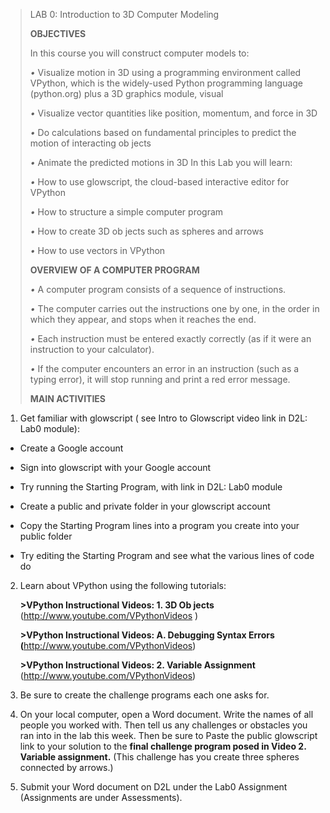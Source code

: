 > LAB 0: Introduction to 3D Computer Modeling
>
> **OBJECTIVES**
>
> In this course you will construct computer models to:
>
> *•* Visualize motion in 3D using a programming environment called
> VPython, which is the widely-used Python programming language
> (python.org) plus a 3D graphics module, visual
>
> *•* Visualize vector quantities like position, momentum, and force in
> 3D
>
> *•* Do calculations based on fundamental principles to predict the
> motion of interacting ob jects
>
> *•* Animate the predicted motions in 3D In this Lab you will learn:
>
> *•* How to use glowscript, the cloud-based interactive editor for
> VPython
>
> *•* How to structure a simple computer program
>
> *•* How to create 3D ob jects such as spheres and arrows
>
> *•* How to use vectors in VPython
>
> **OVERVIEW OF A COMPUTER PROGRAM**
>
> *•* A computer program consists of a sequence of instructions.
>
> *•* The computer carries out the instructions one by one, in the order
> in which they appear, and stops when it reaches the end.
>
> *•* Each instruction must be entered exactly correctly (as if it were
> an instruction to your calculator).
>
> *•* If the computer encounters an error in an instruction (such as a
> typing error), it will stop running and print a red error message.
>
> **MAIN ACTIVITIES**

1.  Get familiar with glowscript ( see Intro to Glowscript video link in
    D2L: Lab0 module):

-   Create a Google account

-   Sign into glowscript with your Google account

-   Try running the Starting Program, with link in D2L: Lab0 module

-   Create a public and private folder in your glowscript account

-   Copy the Starting Program lines into a program you create into your
    public folder

-   Try editing the Starting Program and see what the various lines of
    code do

2.  Learn about VPython using the following tutorials:

    **\>VPython Instructional Videos: 1. 3D Ob jects**
    (<http://www.youtube.com/VPythonVideos> )

    **\>VPython Instructional Videos: A. Debugging Syntax Errors
    (**<http://www.youtube.com/VPythonVideos>)

    **\>VPython Instructional Videos: 2. Variable Assignment**
    (<http://www.youtube.com/VPythonVideos>)

3.  Be sure to create the challenge programs each one asks for.

4.  On your local computer, open a Word document. Write the names of all
    people you worked with. Then tell us any challenges or obstacles you
    ran into in the lab this week. Then be sure to Paste the public
    glowscript link to your solution to the **final challenge program
    posed in Video 2. Variable assignment.** (This challenge has you
    create three spheres connected by arrows.)

5.  Submit your Word document on D2L under the Lab0 Assignment
    (Assignments are under Assessments).
